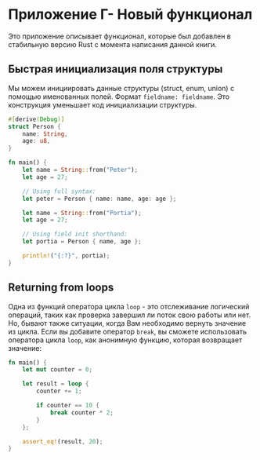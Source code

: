 # Приложение Г- Новый функционал

Это приложение описывает функционал, которые был добавлен в стабильную версию Rust
с момента написания данной книги.

## Быстрая инициализация поля структуры

Мы можем инициировать данные структуры (struct, enum, union) с помощью именованных
полей. Формат `fieldname: fieldname`. Это конструкция уменьшает код инициализации
структуры.

```rust
#[derive(Debug)]
struct Person {
    name: String,
    age: u8,
}

fn main() {
    let name = String::from("Peter");
    let age = 27;

    // Using full syntax:
    let peter = Person { name: name, age: age };

    let name = String::from("Portia");
    let age = 27;

    // Using field init shorthand:
    let portia = Person { name, age };

    println!("{:?}", portia);
}
```


## Returning from loops

Одна из функций оператора цикла `loop` - это отслеживание логический операций,
таких как проверка завершил ли поток свою работы или нет. Но, бывают также ситуации,
когда Вам необходимо вернуть значение из цикла. Если вы добавите оператор `break`,
вы сможете использовать оператора цикла `loop`, как анонимную функцию, которая
возвращает значение:

```rust
fn main() {
    let mut counter = 0;

    let result = loop {
        counter += 1;

        if counter == 10 {
            break counter * 2;
        }
    };

    assert_eq!(result, 20);
}
```
